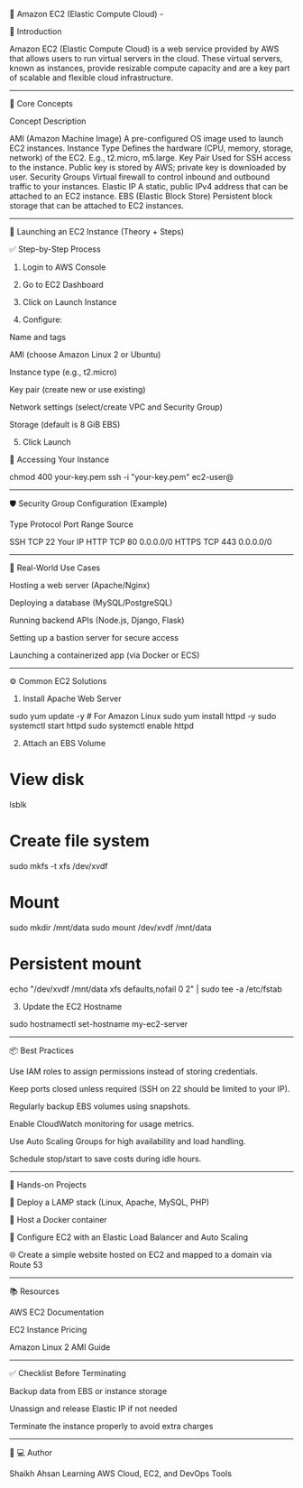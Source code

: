📘 Amazon EC2 (Elastic Compute Cloud) -

🧠 Introduction

Amazon EC2 (Elastic Compute Cloud) is a web service provided by AWS that allows users to run virtual servers in the cloud. These virtual servers, known as instances, provide resizable compute capacity and are a key part of scalable and flexible cloud infrastructure.


---

🎯 Core Concepts

Concept	Description

AMI (Amazon Machine Image)	A pre-configured OS image used to launch EC2 instances.
Instance Type	Defines the hardware (CPU, memory, storage, network) of the EC2. E.g., t2.micro, m5.large.
Key Pair	Used for SSH access to the instance. Public key is stored by AWS; private key is downloaded by user.
Security Groups	Virtual firewall to control inbound and outbound traffic to your instances.
Elastic IP	A static, public IPv4 address that can be attached to an EC2 instance.
EBS (Elastic Block Store)	Persistent block storage that can be attached to EC2 instances.



---

🚀 Launching an EC2 Instance (Theory + Steps)

✅ Step-by-Step Process

1. Login to AWS Console


2. Go to EC2 Dashboard


3. Click on Launch Instance


4. Configure:

Name and tags

AMI (choose Amazon Linux 2 or Ubuntu)

Instance type (e.g., t2.micro)

Key pair (create new or use existing)

Network settings (select/create VPC and Security Group)

Storage (default is 8 GiB EBS)



5. Click Launch



🔐 Accessing Your Instance

chmod 400 your-key.pem
ssh -i "your-key.pem" ec2-user@<public-ip>


---

🛡️ Security Group Configuration (Example)

Type	Protocol	Port Range	Source

SSH	TCP	22	Your IP
HTTP	TCP	80	0.0.0.0/0
HTTPS	TCP	443	0.0.0.0/0



---

💼 Real-World Use Cases

Hosting a web server (Apache/Nginx)

Deploying a database (MySQL/PostgreSQL)

Running backend APIs (Node.js, Django, Flask)

Setting up a bastion server for secure access

Launching a containerized app (via Docker or ECS)



---

⚙️ Common EC2 Solutions

1. Install Apache Web Server

sudo yum update -y           # For Amazon Linux
sudo yum install httpd -y
sudo systemctl start httpd
sudo systemctl enable httpd

2. Attach an EBS Volume

# View disk
lsblk

# Create file system
sudo mkfs -t xfs /dev/xvdf

# Mount
sudo mkdir /mnt/data
sudo mount /dev/xvdf /mnt/data

# Persistent mount
echo "/dev/xvdf /mnt/data xfs defaults,nofail 0 2" | sudo tee -a /etc/fstab

3. Update the EC2 Hostname

sudo hostnamectl set-hostname my-ec2-server


---

📦 Best Practices

Use IAM roles to assign permissions instead of storing credentials.

Keep ports closed unless required (SSH on 22 should be limited to your IP).

Regularly backup EBS volumes using snapshots.

Enable CloudWatch monitoring for usage metrics.

Use Auto Scaling Groups for high availability and load handling.

Schedule stop/start to save costs during idle hours.



---

🧪 Hands-on Projects

🔧 Deploy a LAMP stack (Linux, Apache, MySQL, PHP)

🐳 Host a Docker container

🔄 Configure EC2 with an Elastic Load Balancer and Auto Scaling

🌐 Create a simple website hosted on EC2 and mapped to a domain via Route 53



---

📚 Resources

AWS EC2 Documentation

EC2 Instance Pricing

Amazon Linux 2 AMI Guide



---

✅ Checklist Before Terminating

Backup data from EBS or instance storage

Unassign and release Elastic IP if not needed

Terminate the instance properly to avoid extra charges



---

👨 💻 Author

Shaikh Ahsan
Learning AWS Cloud, EC2, and DevOps Tools

